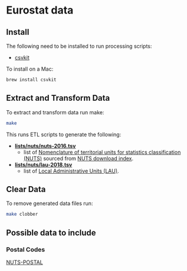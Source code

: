 # Eurostat data

## Install

The following need to be installed to run processing scripts:

* [csvkit](https://csvkit.readthedocs.io/en/latest/)

To install on a Mac:

```sh
brew install csvkit
```

## Extract and Transform Data

To extract and transform data run make:

```sh
make
```

This runs ETL scripts to generate the following:

- [**lists/nuts/nuts-2016.tsv**](/lists/nuts/lau-2018.tsv)
  - list of [Nomenclature of territorial units for statistics classification (NUTS)](https://ec.europa.eu/eurostat/web/nuts/background) sourced from [NUTS download index](https://ec.europa.eu/eurostat/web/gisco/geodata/reference-data/administrative-units-statistical-units/nuts).
- [**lists/nuts/lau-2018.tsv**](/lists/nuts/lau-2018.tsv)
  - list of [Local Administrative Units (LAU)](https://ec.europa.eu/eurostat/en/web/nuts/local-administrative-units).

## Clear Data

To remove generated data files run:

```sh
make clobber
```

## Possible data to include

### Postal Codes

[NUTS-POSTAL](http://ec.europa.eu/eurostat/tercet/flatfilesChangeNutsVersion.do)

